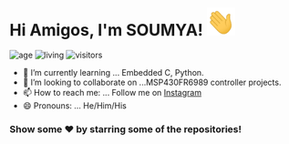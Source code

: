  # Hi Amigos, I'm SOUMYA!  <img src="https://raw.githubusercontent.com/ABSphreak/ABSphreak/master/gifs/Hi.gif" width="50px">
 
 ![age](https://img.shields.io/badge/age-21-red)
 ![living](https://img.shields.io/badge/living-Bhubaneswar-3c9)
 ![visitors](https://windard-visitor-badge.glitch.me/badge?page_id=Soumya-CET.github.profile)
 
 - 🌱 I’m currently learning ... Embedded C, Python.
 - 👯 I’m looking to collaborate on ...MSP430FR6989 controller projects.
 - 📫 How to reach me: ... Follow me on [Instagram](https://www.instagram.com/_soumya_mohanty_)
 - 😄 Pronouns: ... He/Him/His
 
 ### Show some ❤️ by starring some of the repositories!
<!--👋
**Soumya-CET/Soumya-CET** is a ✨ _special_ ✨ repository because its `README.md` (this file) appears on your GitHub profile.

Here are some ideas to get you started:

- 🔭 I’m currently working on ...
- 🌱 I’m currently learning ...
- 👯 I’m looking to collaborate on ...
- 🤔 I’m looking for help with ...
- 💬 Ask me about ...
- 📫 How to reach me: ...
- 😄 Pronouns: ...
- ⚡ Fun fact: ...
-->
